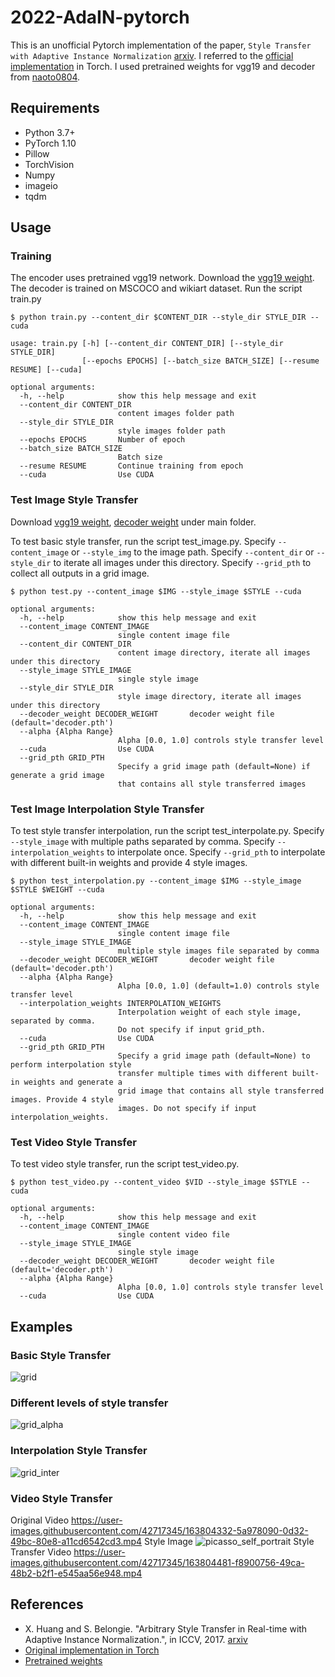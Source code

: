 2022-AdaIN-pytorch
============================
This is an unofficial Pytorch implementation of the paper, `Style Transfer with Adaptive Instance Normalization` [arxiv](https://arxiv.org/abs/1703.06868). I referred to the [official implementation](https://github.com/xunhuang1995/AdaIN-style) in Torch. I used pretrained weights for vgg19 and decoder from [naoto0804](https://github.com/naoto0804/pytorch-AdaIN).

Requirements
----------------------------
* Python 3.7+
* PyTorch 1.10
* Pillow
* TorchVision
* Numpy
* imageio
* tqdm


Usage
----------------------------

### Training

The encoder uses pretrained vgg19 network. Download the [vgg19 weight](https://drive.google.com/file/d/1UcSl-Zn3byEmn15NIPXMf9zaGCKc2gfx/view?usp=sharing). The decoder is trained on MSCOCO and wikiart dataset. 
Run the script train.py
```
$ python train.py --content_dir $CONTENT_DIR --style_dir STYLE_DIR --cuda

usage: train.py [-h] [--content_dir CONTENT_DIR] [--style_dir STYLE_DIR]
                [--epochs EPOCHS] [--batch_size BATCH_SIZE] [--resume RESUME] [--cuda]

optional arguments:
  -h, --help            show this help message and exit
  --content_dir CONTENT_DIR
                        content images folder path
  --style_dir STYLE_DIR
                        style images folder path
  --epochs EPOCHS       Number of epoch
  --batch_size BATCH_SIZE
                        Batch size
  --resume RESUME       Continue training from epoch
  --cuda                Use CUDA
```

### Test Image Style Transfer

Download [vgg19 weight](https://drive.google.com/file/d/1UcSl-Zn3byEmn15NIPXMf9zaGCKc2gfx/view?usp=sharing), [decoder weight](https://drive.google.com/file/d/18JpLtMOapA-vwBz-LRomyTl24A9GwhTF/view?usp=sharing) under main folder.

To test basic style transfer, run the script test_image.py. Specify `--content_image` or `--style_img` to the image path. Specify `--content_dir` or `--style_dir` to iterate all images under this directory. Specify `--grid_pth` to collect all outputs in a grid image.

```
$ python test.py --content_image $IMG --style_image $STYLE --cuda

optional arguments:
  -h, --help            show this help message and exit
  --content_image CONTENT_IMAGE
                        single content image file
  --content_dir CONTENT_DIR
                        content image directory, iterate all images under this directory
  --style_image STYLE_IMAGE
                        single style image
  --style_dir STYLE_DIR
                        style image directory, iterate all images under this directory
  --decoder_weight DECODER_WEIGHT       decoder weight file (default='decoder.pth')
  --alpha {Alpha Range}
                        Alpha [0.0, 1.0] controls style transfer level
  --cuda                Use CUDA
  --grid_pth GRID_PTH
                        Specify a grid image path (default=None) if generate a grid image
                        that contains all style transferred images
```

### Test Image Interpolation Style Transfer

To test style transfer interpolation, run the script test_interpolate.py. Specify `--style_image` with multiple paths separated by comma. Specify `--interpolation_weights` to interpolate once. Specify `--grid_pth` to interpolate with different built-in weights and provide 4 style images.

```
$ python test_interpolation.py --content_image $IMG --style_image $STYLE $WEIGHT --cuda

optional arguments:
  -h, --help            show this help message and exit
  --content_image CONTENT_IMAGE
                        single content image file
  --style_image STYLE_IMAGE
                        multiple style images file separated by comma
  --decoder_weight DECODER_WEIGHT       decoder weight file (default='decoder.pth')
  --alpha {Alpha Range}
                        Alpha [0.0, 1.0] (default=1.0) controls style transfer level
  --interpolation_weights INTERPOLATION_WEIGHTS
                        Interpolation weight of each style image, separated by comma.
                        Do not specify if input grid_pth.
  --cuda                Use CUDA
  --grid_pth GRID_PTH
                        Specify a grid image path (default=None) to perform interpolation style
                        transfer multiple times with different built-in weights and generate a
                        grid image that contains all style transferred images. Provide 4 style
                        images. Do not specify if input interpolation_weights.
```

### Test Video Style Transfer

To test video style transfer, run the script test_video.py. 

```
$ python test_video.py --content_video $VID --style_image $STYLE --cuda

optional arguments:
  -h, --help            show this help message and exit
  --content_image CONTENT_IMAGE
                        single content video file
  --style_image STYLE_IMAGE
                        single style image
  --decoder_weight DECODER_WEIGHT       decoder weight file (default='decoder.pth')
  --alpha {Alpha Range}
                        Alpha [0.0, 1.0] controls style transfer level
  --cuda                Use CUDA
```

Examples
----------------------------
### Basic Style Transfer
![grid](https://github.com/media-comp/2022-AdaIN-pytorch/blob/main/examples/grid.jpg)

### Different levels of style transfer
![grid_alpha](https://github.com/media-comp/2022-AdaIN-pytorch/blob/main/examples/grid_alpha.png)

### Interpolation Style Transfer
![grid_inter](https://github.com/media-comp/2022-AdaIN-pytorch/blob/main/examples/grid_interpolation.png)

### Video Style Transfer
Original Video
https://user-images.githubusercontent.com/42717345/163804332-5a978090-0d32-49bc-80e8-a11cd6542cd3.mp4
Style Image
![picasso_self_portrait](https://github.com/media-comp/2022-AdaIN-pytorch/blob/main/images/art/picasso_self_portrait.jpg)
Style Transfer Video
https://user-images.githubusercontent.com/42717345/163804481-f8900756-49ca-48b2-b2f1-e545aa56e948.mp4

References
----------------------------
* X. Huang and S. Belongie. "Arbitrary Style Transfer in Real-time with Adaptive Instance Normalization.", in ICCV, 2017. [arxiv](https://arxiv.org/abs/1703.06868)
* [Original implementation in Torch](https://github.com/xunhuang1995/AdaIN-style)
* [Pretrained weights](https://github.com/naoto0804/pytorch-AdaIN)
